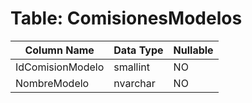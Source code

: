 # Table: ComisionesModelos

| Column Name | Data Type | Nullable |
|-------------|-----------|----------|
| IdComisionModelo | smallint | NO |
| NombreModelo | nvarchar | NO |
